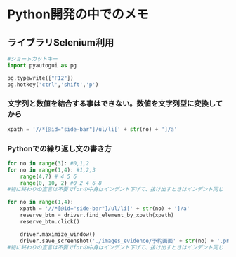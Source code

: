 # Python開発の中でのメモ
## ライブラリSelenium利用

```python
#ショートカットキー
import pyautogui as pg

pg.typewrite(["F12"])
pg.hotkey('ctrl','shift','p')
```
### 文字列と数値を結合する事はできない。数値を文字列型に変換してから

```python
xpath = '//*[@id="side-bar"]/ul/li[' + str(no) + ']/a'
```

### Pythonでの繰り返し文の書き方
```python
for no in range(3): #0,1,2
for no in range(1,4): #1,2,3
    range(4,7) # 4 5 6
    range(0, 10, 2) #0 2 4 6 8
#特に終わりの宣言は不要でforの中身はインデント下げて、抜け出すときはインデント同じ
```

```python
for no in range(1,4):
    xpath = '//*[@id="side-bar"]/ul/li[' + str(no) + ']/a'
    reserve_btn = driver.find_element_by_xpath(xpath)
    reserve_btn.click()

    driver.maximize_window()
    driver.save_screenshot('./images_evidence/予約画面' + str(no) + '.png')
#特に終わりの宣言は不要でforの中身はインデント下げて、抜け出すときはインデント同じ
```
